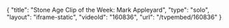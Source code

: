 {
    "title": "Stone Age Clip of the Week: Mark Appleyard",
    "type": "solo",
    "layout": "iframe-static",
    "videoId": "160836",
    "url": "\/tvpembed\/160836"
}